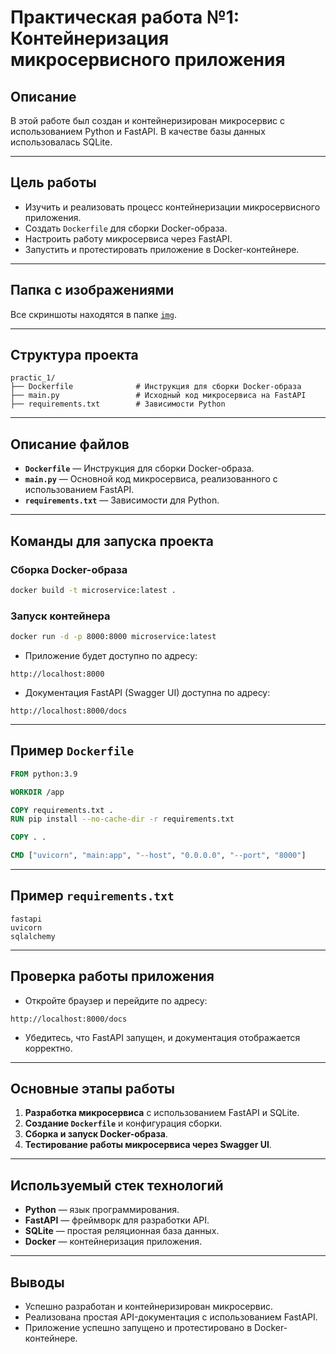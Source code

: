 
# Практическая работа №1: Контейнеризация микросервисного приложения

## Описание
В этой работе был создан и контейнеризирован микросервис с использованием Python и FastAPI. В качестве базы данных использовалась SQLite. 

---

## Цель работы
- Изучить и реализовать процесс контейнеризации микросервисного приложения.  
- Создать `Dockerfile` для сборки Docker-образа.  
- Настроить работу микросервиса через FastAPI.  
- Запустить и протестировать приложение в Docker-контейнере.

---

## Папка с изображениями
Все скриншоты находятся в папке [`img`](./img).

---

## Структура проекта

```plaintext
practic_1/
├── Dockerfile              # Инструкция для сборки Docker-образа
├── main.py                 # Исходный код микросервиса на FastAPI
├── requirements.txt        # Зависимости Python
```

---

## Описание файлов

- **`Dockerfile`** — Инструкция для сборки Docker-образа.  
- **`main.py`** — Основной код микросервиса, реализованного с использованием FastAPI.  
- **`requirements.txt`** — Зависимости для Python.

---

## Команды для запуска проекта

### Сборка Docker-образа
```bash
docker build -t microservice:latest .
```

### Запуск контейнера
```bash
docker run -d -p 8000:8000 microservice:latest
```

- Приложение будет доступно по адресу:
```
http://localhost:8000
```

- Документация FastAPI (Swagger UI) доступна по адресу:
```
http://localhost:8000/docs
```

---

##  Пример `Dockerfile`

```dockerfile
FROM python:3.9

WORKDIR /app

COPY requirements.txt .
RUN pip install --no-cache-dir -r requirements.txt

COPY . .

CMD ["uvicorn", "main:app", "--host", "0.0.0.0", "--port", "8000"]
```

---

## Пример `requirements.txt`

```
fastapi
uvicorn
sqlalchemy
```

---

## Проверка работы приложения

- Откройте браузер и перейдите по адресу:
```
http://localhost:8000/docs
```

- Убедитесь, что FastAPI запущен, и документация отображается корректно.

---

## Основные этапы работы

1. **Разработка микросервиса** с использованием FastAPI и SQLite.  
2. **Создание `Dockerfile`** и конфигурация сборки.  
3. **Сборка и запуск Docker-образа**.  
4. **Тестирование работы микросервиса через Swagger UI**.

---

##  Используемый стек технологий

- **Python** — язык программирования.  
- **FastAPI** — фреймворк для разработки API.  
- **SQLite** — простая реляционная база данных.  
- **Docker** — контейнеризация приложения.

---

## Выводы
- Успешно разработан и контейнеризирован микросервис.  
- Реализована простая API-документация с использованием FastAPI.  
- Приложение успешно запущено и протестировано в Docker-контейнере.
 